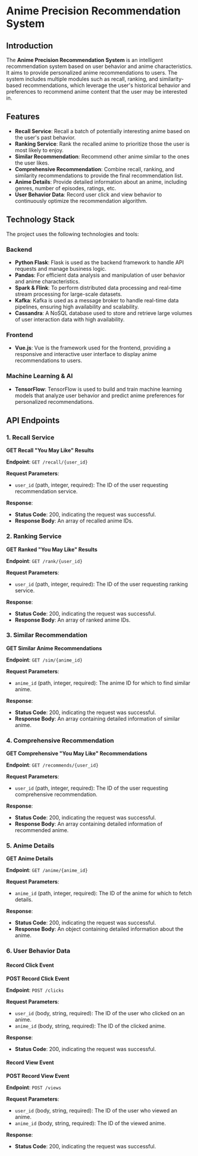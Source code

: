 # Anime Precision Recommendation System

## Introduction

The **Anime Precision Recommendation System** is an intelligent recommendation system based on user behavior and anime characteristics. It aims to provide personalized anime recommendations to users. The system includes multiple modules such as recall, ranking, and similarity-based recommendations, which leverage the user's historical behavior and preferences to recommend anime content that the user may be interested in.

## Features

- **Recall Service**: Recall a batch of potentially interesting anime based on the user's past behavior.
- **Ranking Service**: Rank the recalled anime to prioritize those the user is most likely to enjoy.
- **Similar Recommendation**: Recommend other anime similar to the ones the user likes.
- **Comprehensive Recommendation**: Combine recall, ranking, and similarity recommendations to provide the final recommendation list.
- **Anime Details**: Provide detailed information about an anime, including genres, number of episodes, ratings, etc.
- **User Behavior Data**: Record user click and view behavior to continuously optimize the recommendation algorithm.

## Technology Stack

The project uses the following technologies and tools:

### Backend
- **Python Flask**: Flask is used as the backend framework to handle API requests and manage business logic.
- **Pandas**: For efficient data analysis and manipulation of user behavior and anime characteristics.
- **Spark & Flink**: To perform distributed data processing and real-time stream processing for large-scale datasets.
- **Kafka**: Kafka is used as a message broker to handle real-time data pipelines, ensuring high availability and scalability.
- **Cassandra**: A NoSQL database used to store and retrieve large volumes of user interaction data with high availability.

### Frontend
- **Vue.js**: Vue is the framework used for the frontend, providing a responsive and interactive user interface to display anime recommendations to users.

### Machine Learning & AI
- **TensorFlow**: TensorFlow is used to build and train machine learning models that analyze user behavior and predict anime preferences for personalized recommendations.

## API Endpoints

### 1. Recall Service

**GET Recall "You May Like" Results**

**Endpoint**: `GET /recall/{user_id}`

**Request Parameters**:

- `user_id` (path, integer, required): The ID of the user requesting recommendation service.

**Response**:

- **Status Code**: 200, indicating the request was successful.
- **Response Body**: An array of recalled anime IDs.

### 2. Ranking Service

**GET Ranked "You May Like" Results**

**Endpoint**: `GET /rank/{user_id}`

**Request Parameters**:

- `user_id` (path, integer, required): The ID of the user requesting ranking service.

**Response**:

- **Status Code**: 200, indicating the request was successful.
- **Response Body**: An array of ranked anime IDs.

### 3. Similar Recommendation

**GET Similar Anime Recommendations**

**Endpoint**: `GET /sim/{anime_id}`

**Request Parameters**:

- `anime_id` (path, integer, required): The anime ID for which to find similar anime.

**Response**:

- **Status Code**: 200, indicating the request was successful.
- **Response Body**: An array containing detailed information of similar anime.

### 4. Comprehensive Recommendation

**GET Comprehensive "You May Like" Recommendations**

**Endpoint**: `GET /recommends/{user_id}`

**Request Parameters**:

- `user_id` (path, integer, required): The ID of the user requesting comprehensive recommendation.

**Response**:

- **Status Code**: 200, indicating the request was successful.
- **Response Body**: An array containing detailed information of recommended anime.

### 5. Anime Details

**GET Anime Details**

**Endpoint**: `GET /anime/{anime_id}`

**Request Parameters**:

- `anime_id` (path, integer, required): The ID of the anime for which to fetch details.

**Response**:

- **Status Code**: 200, indicating the request was successful.
- **Response Body**: An object containing detailed information about the anime.

### 6. User Behavior Data

#### Record Click Event

**POST Record Click Event**

**Endpoint**: `POST /clicks`

**Request Parameters**:

- `user_id` (body, string, required): The ID of the user who clicked on an anime.
- `anime_id` (body, string, required): The ID of the clicked anime.

**Response**:

- **Status Code**: 200, indicating the request was successful.

#### Record View Event

**POST Record View Event**

**Endpoint**: `POST /views`

**Request Parameters**:

- `user_id` (body, string, required): The ID of the user who viewed an anime.
- `anime_id` (body, string, required): The ID of the viewed anime.

**Response**:

- **Status Code**: 200, indicating the request was successful.

